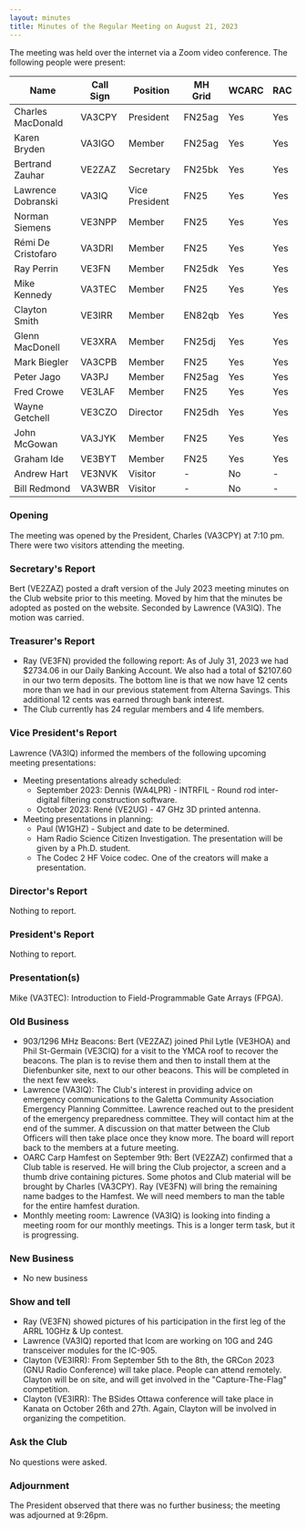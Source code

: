 ```yaml
---
layout: minutes
title: Minutes of the Regular Meeting on August 21, 2023
---
```

The meeting was held over the internet via a Zoom video conference.
The following people were present:

| Name                   | Call Sign  | Position         | MH Grid | WCARC | RAC |
|------------------------|------------|------------------|---------|-------|-----|
| Charles MacDonald      | VA3CPY     | President        | FN25ag  | Yes   | Yes |
| Karen Bryden           | VA3IGO     | Member           | FN25ag  | Yes   | Yes |
| Bertrand Zauhar        | VE2ZAZ     | Secretary        | FN25bk  | Yes   | Yes |
| Lawrence Dobranski     | VA3IQ      | Vice President   | FN25    | Yes   | Yes |
| Norman Siemens         | VE3NPP     | Member           | FN25    | Yes   | Yes |
| Rémi De Cristofaro     | VA3DRI     | Member           | FN25    | Yes   | Yes |
| Ray Perrin             | VE3FN      | Member           | FN25dk  | Yes   | Yes |
| Mike Kennedy           | VA3TEC     | Member           | FN25    | Yes   | Yes |
| Clayton Smith          | VE3IRR     | Member           | EN82qb  | Yes   | Yes |
| Glenn MacDonell        | VE3XRA     | Member           | FN25dj  | Yes   | Yes |
| Mark Biegler           | VA3CPB     | Member           | FN25    | Yes   | Yes |
| Peter Jago             | VA3PJ      | Member           | FN25ag  | Yes   | Yes |
| Fred Crowe             | VE3LAF     | Member           | FN25    | Yes   | Yes |
| Wayne Getchell         | VE3CZO     | Director         | FN25dh  | Yes   | Yes |
| John McGowan           | VA3JYK     | Member           | FN25    | Yes   | Yes |
| Graham Ide             | VE3BYT     | Member           | FN25    | Yes   | Yes |
| Andrew Hart            | VE3NVK     | Visitor          |   -     | No    |  -  |
| Bill Redmond           | VA3WBR     | Visitor          |   -     | No    |  -  |

### Opening

The meeting was opened by the President, Charles (VA3CPY) at 7:10 pm.
There were two visitors attending the meeting.

### Secretary's Report

Bert (VE2ZAZ) posted a draft version of the July 2023 meeting minutes on the Club website prior to this meeting. Moved by him that the minutes be adopted as posted on the website. Seconded by Lawrence (VA3IQ). The motion was carried.

### Treasurer's Report

- Ray (VE3FN) provided the following report: As of July 31, 2023 we had $2734.06 in our Daily Banking Account.  We also had a total of $2107.60 in our two term deposits.  The bottom line is that we now have 12 cents more than we had in our previous statement from Alterna Savings.  This additional 12 cents was earned through bank interest.
- The Club currently has 24 regular members and 4 life members.

### Vice President's Report

Lawrence (VA3IQ) informed the members of the following upcoming meeting presentations:

- Meeting presentations already scheduled:
  - September 2023: Dennis (WA4LPR) - INTRFIL - Round rod inter-digital filtering construction software.
  - October 2023: René (VE2UG) - 47 GHz 3D printed antenna.
- Meeting presentations in planning:
  - Paul (W1GHZ) - Subject and date to be determined.
  - Ham Radio Science Citizen Investigation. The presentation will be given by a Ph.D. student.
  - The Codec 2 HF Voice codec. One of the creators will make a presentation.

### Director's Report

Nothing to report.

### President's Report

Nothing to report.

### Presentation(s)

Mike (VA3TEC): Introduction to Field-Programmable Gate Arrays (FPGA).

### Old Business

- 903/1296 MHz Beacons: Bert (VE2ZAZ) joined Phil Lytle (VE3HOA) and Phil St-Germain (VE3CIQ) for a visit to the YMCA roof to recover the beacons. The plan is to revise them and then to install them at the Diefenbunker site, next to our other beacons. This will be completed in the next few weeks.
- Lawrence (VA3IQ): The Club's interest in providing advice on emergency communications to the Galetta Community Association Emergency Planning Committee. Lawrence reached out to the president of the emergency preparedness committee. They will contact him at the end of the summer. A discussion on that matter between the Club Officers will then take place once they know more. The board will report back to the members at a future meeting.
- OARC Carp Hamfest on September 9th: Bert (VE2ZAZ) confirmed that a Club table is reserved. He will bring the Club projector, a screen and a thumb drive containing pictures. Some photos and Club material will be brought by Charles (VA3CPY). Ray (VE3FN) will bring the remaining name badges to the Hamfest. We will need members to man the table for the entire hamfest duration.
- Monthly meeting room: Lawrence (VA3IQ) is looking into finding a meeting room for our monthly meetings. This is a longer term task, but it is progressing.

### New Business

- No new business

### Show and tell

- Ray (VE3FN) showed pictures of his participation in the first leg of the ARRL 10GHz & Up contest.
- Lawrence (VA3IQ) reported that Icom are working on 10G and 24G transceiver modules for the IC-905.
- Clayton (VE3IRR): From September 5th to the 8th, the GRCon 2023 (GNU Radio Conference) will take place. People can attend remotely. Clayton will be on site, and will get involved in the "Capture-The-Flag" competition.
- Clayton (VE3IRR): The BSides Ottawa conference will take place in Kanata on October 26th and 27th. Again, Clayton will be involved in organizing the competition.

### Ask the Club

No questions were asked.

### Adjournment

The President observed that there was no further business; the meeting was adjourned at 9:26pm.
